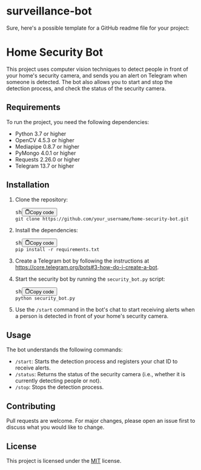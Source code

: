 # surveillance-bot

<div class="markdown prose w-full break-words dark:prose-invert light"><p>Sure, here's a possible template for a GitHub readme file for your project:</p><h1>Home Security Bot</h1><p>This project uses computer vision techniques to detect people in front of your home's security camera, and sends you an alert on Telegram when someone is detected. The bot also allows you to start and stop the detection process, and check the status of the security camera.</p><h2>Requirements</h2><p>To run the project, you need the following dependencies:</p><ul><li>Python 3.7 or higher</li><li>OpenCV 4.5.3 or higher</li><li>Mediapipe 0.8.7 or higher</li><li>PyMongo 4.0.1 or higher</li><li>Requests 2.26.0 or higher</li><li>Telegram 13.7 or higher</li></ul><h2>Installation</h2><ol><li><p>Clone the repository:</p><pre><div class="bg-black rounded-md mb-4"><div class="flex items-center relative text-gray-200 bg-gray-800 px-4 py-2 text-xs font-sans justify-between rounded-t-md"><span>sh</span><button class="flex ml-auto gap-2"><svg stroke="currentColor" fill="none" stroke-width="2" viewBox="0 0 24 24" stroke-linecap="round" stroke-linejoin="round" class="h-4 w-4" height="1em" width="1em" xmlns="http://www.w3.org/2000/svg"><path d="M16 4h2a2 2 0 0 1 2 2v14a2 2 0 0 1-2 2H6a2 2 0 0 1-2-2V6a2 2 0 0 1 2-2h2"></path><rect x="8" y="2" width="8" height="4" rx="1" ry="1"></rect></svg>Copy code</button></div><div class="p-4 overflow-y-auto"><code class="!whitespace-pre hljs language-sh">git <span class="hljs-built_in">clone</span> https://github.com/your_username/home-security-bot.git
</code></div></div></pre></li><li><p>Install the dependencies:</p><pre><div class="bg-black rounded-md mb-4"><div class="flex items-center relative text-gray-200 bg-gray-800 px-4 py-2 text-xs font-sans justify-between rounded-t-md"><span>sh</span><button class="flex ml-auto gap-2"><svg stroke="currentColor" fill="none" stroke-width="2" viewBox="0 0 24 24" stroke-linecap="round" stroke-linejoin="round" class="h-4 w-4" height="1em" width="1em" xmlns="http://www.w3.org/2000/svg"><path d="M16 4h2a2 2 0 0 1 2 2v14a2 2 0 0 1-2 2H6a2 2 0 0 1-2-2V6a2 2 0 0 1 2-2h2"></path><rect x="8" y="2" width="8" height="4" rx="1" ry="1"></rect></svg>Copy code</button></div><div class="p-4 overflow-y-auto"><code class="!whitespace-pre hljs language-sh">pip install -r requirements.txt
</code></div></div></pre></li><li><p>Create a Telegram bot by following the instructions at <a href="https://core.telegram.org/bots#3-how-do-i-create-a-bot" target="_new">https://core.telegram.org/bots#3-how-do-i-create-a-bot</a>.</p></li><li><p>Start the security bot by running the <code>security_bot.py</code> script:</p><pre><div class="bg-black rounded-md mb-4"><div class="flex items-center relative text-gray-200 bg-gray-800 px-4 py-2 text-xs font-sans justify-between rounded-t-md"><span>sh</span><button class="flex ml-auto gap-2"><svg stroke="currentColor" fill="none" stroke-width="2" viewBox="0 0 24 24" stroke-linecap="round" stroke-linejoin="round" class="h-4 w-4" height="1em" width="1em" xmlns="http://www.w3.org/2000/svg"><path d="M16 4h2a2 2 0 0 1 2 2v14a2 2 0 0 1-2 2H6a2 2 0 0 1-2-2V6a2 2 0 0 1 2-2h2"></path><rect x="8" y="2" width="8" height="4" rx="1" ry="1"></rect></svg>Copy code</button></div><div class="p-4 overflow-y-auto"><code class="!whitespace-pre hljs language-sh">python security_bot.py
</code></div></div></pre></li><li><p>Use the <code>/start</code> command in the bot's chat to start receiving alerts when a person is detected in front of your home's security camera.</p></li></ol><h2>Usage</h2><p>The bot understands the following commands:</p><ul><li><code>/start</code>: Starts the detection process and registers your chat ID to receive alerts.</li><li><code>/status</code>: Returns the status of the security camera (i.e., whether it is currently detecting people or not).</li><li><code>/stop</code>: Stops the detection process.</li></ul><h2>Contributing</h2><p>Pull requests are welcome. For major changes, please open an issue first to discuss what you would like to change.</p><h2>License</h2><p>This project is licensed under the <a href="https://choosealicense.com/licenses/mit/" target="_new">MIT</a> license.</p></div>
